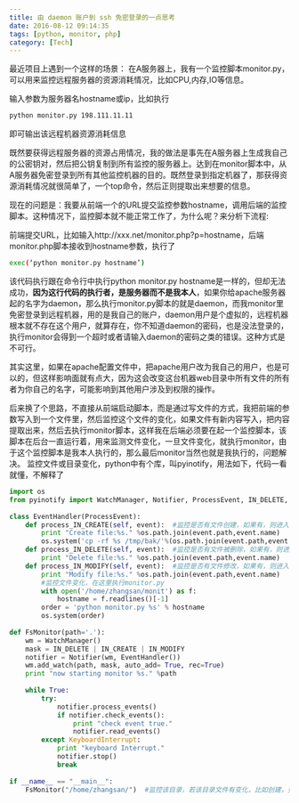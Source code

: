 ```yaml
---
title: 由 daemon 账户到 ssh 免密登录的一点思考
date: 2016-08-12 09:14:35
tags: [python, monitor, php]
category: [Tech]
---
```


最近项目上遇到一个这样的场景：
在A服务器上，我有一个监控脚本monitor.py，可以用来监控远程服务器的资源消耗情况，比如CPU,内存,IO等信息。
<!--more-->

输入参数为服务器名hostname或ip，比如执行
```bash
python monitor.py 198.111.11.11
```
即可输出该远程机器资源消耗信息

既然要获得远程服务器的资源占用情况，我的做法是事先在A服务器上生成我自己的公密钥对，然后把公钥复制到所有监控的服务器上。达到在monitor脚本中，从A服务器免密登录到所有其他监控机器的目的。既然登录到指定机器了，那获得资源消耗情况就很简单了，一个top命令，然后正则提取出来想要的信息。

现在的问题是：我要从前端一个的URL提交监控参数hostname，调用后端的监控脚本。这种情况下，监控脚本就不能正常工作了，为什么呢？来分析下流程:

前端提交URL，比如输入http://xxx.net/monitor.php?p=hostname，后端monitor.php脚本接收到hostname参数，执行了
```bash
exec(‘python monitor.py hostname’)
```

该代码执行跟在命令行中执行python monitor.py hostname是一样的，但却无法成功，**因为这行代码的执行者，是服务器而不是我本人**，如果你给apache服务器起的名字为daemon，那么执行monitor.py脚本的就是daemon，而我monitor里免密登录到远程机器，用的是我自己的账户，daemon用户是个虚拟的，远程机器根本就不存在这个用户，就算存在，你不知道daemon的密码，也是没法登录的，执行monitor会得到一个超时或者请输入daemon的密码之类的错误。这种方式是不可行。

其实这里，如果在apache配置文件中，把apache用户改为我自己的用户，也是可以的，但这样影响面就有点大，因为这会改变这台机器web目录中所有文件的所有者为你自己的名字，可能影响到其他用户涉及到权限的操作。

后来换了个思路，不直接从前端启动脚本，而是通过写文件的方式，我把前端的参数写入到一个文件里，然后监控这个文件的变化，如果文件有新内容写入，把内容提取出来，然后去执行monitor脚本，这样我在后端必须要在起一个监控脚本，该脚本在后台一直运行着，用来监测文件变化，一旦文件变化，就执行monitor，由于这个监控脚本是我本人执行的，那么最后monitor当然也就是我执行的，问题解决。
监控文件或目录变化，python中有个库，叫pyinotify，用法如下，代码一看就懂，不解释了

```python
import os
from pyinotify import WatchManager, Notifier, ProcessEvent, IN_DELETE, IN_CREATE, IN_MODIFY
  
class EventHandler(ProcessEvent):
    def process_IN_CREATE(self, event):  #监控是否有文件创建，如果有，则进入该函数
        print "Create file:%s." %os.path.join(event.path,event.name)
        os.system('cp -rf %s /tmp/bak/'%(os.path.join(event.path,event.name)))
    def process_IN_DELETE(self, event):  #监控是否有文件被删除，如果有，则进入该函数
        print "Delete file:%s." %os.path.join(event.path,event.name)
    def process_IN_MODIFY(self, event):  #监控是否有文件修改，如果有，则进入该函数
        print "Modify file:%s." %os.path.join(event.path,event.name)
        #监控文件变化，在这里执行monitor.py
        with open('/home/zhangsan/monit') as f:
            hostname = f.readlines()[-1]
        order = 'python monitor.py %s' % hostname
        os.system(order)
  
def FsMonitor(path='.'):
    wm = WatchManager()
    mask = IN_DELETE | IN_CREATE | IN_MODIFY
    notifier = Notifier(wm, EventHandler())
    wm.add_watch(path, mask, auto_add= True, rec=True)
    print "now starting monitor %s." %path
  
    while True:
        try:
            notifier.process_events()
            if notifier.check_events():
                print "check event true."
                notifier.read_events()
        except KeyboardInterrupt:
            print "keyboard Interrupt."
            notifier.stop()
            break
  
if __name__ == "__main__":
    FsMonitor("/home/zhangsan/")  #监控该目录，若该目录文件有变化，比如创建，更改，删除，则会进入到相应处理事件

```
